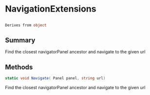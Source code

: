# NavigationExtensions

## 
```c#
Derives from object
```

## Summary

Find the closest navigatorPanel ancestor and navigate to the given url
## Methods

```c#
static void Navigate( Panel panel, string url) 
```
Find the closest navigatorPanel ancestor and navigate to the given url
